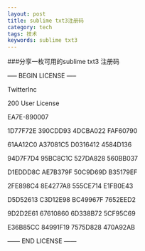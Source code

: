 ```yaml
---
layout: post
title: sublime txt3注册码
category: tech
tags: 技术
keywords: sublime txt3
---
```


###分享一枚可用的sublime txt3 注册码

—– BEGIN LICENSE —– 


TwitterInc 


200 User License 


EA7E-890007 


1D77F72E 390CDD93 4DCBA022 FAF60790 


61AA12C0 A37081C5 D0316412 4584D136 


94D7F7D4 95BC8C1C 527DA828 560BB037 


D1EDDD8C AE7B379F 50C9D69D B35179EF 


2FE898C4 8E4277A8 555CE714 E1FB0E43 


D5D52613 C3D12E98 BC49967F 7652EED2 


9D2D2E61 67610860 6D338B72 5CF95C69 


E36B85CC 84991F19 7575D828 470A92AB 


—— END LICENSE ——
